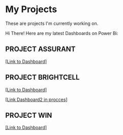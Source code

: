 # My Projects
These are projects I'm currently working on.

Hi There! Here are my latest Dashboards on Power Bi:

## PROJECT ASSURANT
[[Link to Dashboard]](https://app.powerbi.com/view?r=eyJrIjoiNTQzYzZhNGEtYjJlZS00ZmVjLTlkOTQtYmQ0ZWZjMjU0ODY0IiwidCI6IjEyZjRmNjZkLTNiYWUtNDgxYi1iNTJlLTc1OWZhNGRlNWRmMiJ9)

## PROJECT BRIGHTCELL
[[Link to Dashboard]](https://app.powerbi.com/view?r=eyJrIjoiNjM4OWUzMmQtMzQ2NS00N2I4LTg3ZGQtOGZhNDc4Y2JmZTczIiwidCI6IjEyZjRmNjZkLTNiYWUtNDgxYi1iNTJlLTc1OWZhNGRlNWRmMiJ9)

[[Link Dashboard2 in procces]](https://app.powerbi.com/view?r=eyJrIjoiNWQ0NzExOTMtN2UyNS00MTRmLTkwNDUtYjk5N2QxODU4NzA2IiwidCI6IjEyZjRmNjZkLTNiYWUtNDgxYi1iNTJlLTc1OWZhNGRlNWRmMiJ9)

## PROJECT WIN
[[Link to Dashboard]](https://app.powerbi.com/view?r=eyJrIjoiNWY3ODc0MWMtNzQ3Zi00YWEyLWFhMDEtMjI5NzZhZDA4ZDRiIiwidCI6IjEyZjRmNjZkLTNiYWUtNDgxYi1iNTJlLTc1OWZhNGRlNWRmMiJ9)

